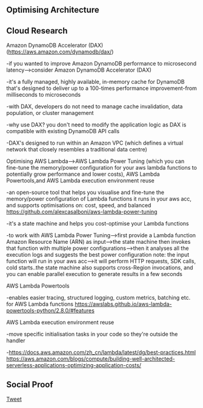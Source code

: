 ## Optimising Architecture 

## Cloud Research

Amazon DynamoDB Accelerator (DAX) (https://aws.amazon.com/dynamodb/dax/)

-if you wanted to improve Amazon DynamoDB performance to microsecond latency-->consider Amazon DynamoDB Accelerator (DAX)

-it's a fully managed, highly available, in-memory cache for DynamoDB that's designed to deliver up to a 100-times performance improvement-from milliseconds to microseconds 

-with DAX, developers do not need to manage cache invalidation, data population, or cluster management

-why use DAX? you don't need to modify the application logic as DAX is compatible with existing DynamoDB API calls 

-DAX's designed to run within an Amazon VPC (which defines a virtual network that closely resembles a traditional data centre)


Optimising AWS Lambda-->AWS Lambda Power Tuning (which you can fine-tune the memory/power configuration for your aws lambda functions to potentially grow performance and lower costs), AWS Lambda Powertools,and AWS Lambda execution environment reuse 

-an open-source tool that helps you visualise and fine-tune the memory/power configuration of Lambda functions 
it runs in your aws acc, and supports optimisations on: cost, speed, and balanced 
https://github.com/alexcasalboni/aws-lambda-power-tuning

-it's a state machine and helps you cost-optimise your Lambda functions 

-to work with AWS Lambda Power Tuning-->first provide a Lambda function Amazon Resource Name (ARN) as input-->the state machine then invokes that function with multiple power configurations-->then it analyses all the execution logs and suggests the best power configuration
note: the input function will run in your aws acc-->it will perform HTTP requests, SDK calls, cold starts..the state machine also supports cross-Region invocations, and you can enable parallel execution to generate results in a few seconds 

AWS Lambda Powertools

-enables easier tracing, structured logging, custom metrics, batching etc. for AWS Lambda functions 
https://awslabs.github.io/aws-lambda-powertools-python/2.8.0/#features

AWS Lambda execution environment reuse 

-move specific initialisation tasks in your code so they're outside the handler

-https://docs.aws.amazon.com/zh_cn/lambda/latest/dg/best-practices.html
https://aws.amazon.com/blogs/compute/building-well-architected-serverless-applications-optimizing-application-costs/



## Social Proof

[Tweet](https://twitter.com/Sandy87163104/status/1626622595868000259)
